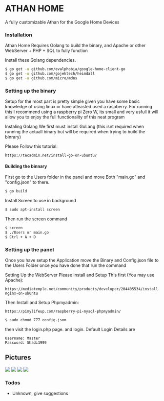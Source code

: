# ATHAN HOME
A fully customizable Athan for the Google Home Devices

### Installation

Athan Home Requires Golang to build the binary, and Apache or other WebServer + PHP + SQL
to fully function

Install these Golang dependencies.

```sh
$ go get -u github.com/evalphobia/google-home-client-go
$ go get -u github.com/gojektech/heimdall
$ go get -u github.com/micro/mdns
```


### Setting up the binary
Setup for the most part is pretty simple given you have some basic knowledge of using linux or have atleasted used a raspberry.
For running this I recommend using a raspberry pi Zero W, its small and very usfull it will allow you to enjoy the full functionality of this neat program

Instaling Golang
We first must install GoLang (this isnt required when running the actuall binary but will be required when trying to build the binrary)

Please Follow this tutorial: 
```
https://tecadmin.net/install-go-on-ubuntu/
```

#### Building the binnary
First go to the Users folder in the panel and move Both "main.go" and "config.json" to there.
```sh
$ go build
```
Install Screen to use in background
```sh
$ sudo apt-install screen
```
Then run the screen command
```sh
$ screen
$ ./Users or main.go
$ Ctrl + A + D
```

### Setting up the panel
Once you have setup the Application move the Binary and Config.json file to the Users Folder
once you have done that run the command


Setting Up the WebServer
Please Install and Setup This first (You may use Apache):
```
https://mediatemple.net/community/products/developer/204405534/install-nginx-on-ubuntu
```
Then Install and Setup Phpmyadmin:
```
https://pimylifeup.com/raspberry-pi-mysql-phpmyadmin/
```

```sh
$ sudo chmod 777 config.json
```
then visit the login.php page. and login. Default Login Details are
```
Username: Master
Password: Shadi1999
```

## Pictures
<img src="https://i.imgur.com/fmjDpVR.png">
<img src="https://i.imgur.com/IYTtmwj.png">
<img src="https://i.imgur.com/fdgIL1k.png">
<img src="https://i.imgur.com/dWqPwU0.png">

### Todos

 - Unknown, give suggestions

